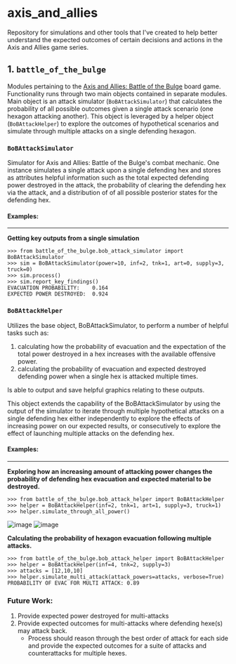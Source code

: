 # axis_and_allies
Repository for simulations and other tools that I've created to help better understand the expected outcomes of certain decisions and actions in the Axis and Allies game series. 

## 1. `battle_of_the_bulge`
Modules pertaining to the [Axis and Allies: Battle of the Bulge](https://boardgamegeek.com/boardgame/22457/axis-allies-battle-bulge) board game. Functionality runs through two main objects contained in separate modules. Main object is an attack simulator (`BoBAttackSimulator`) that calculates the probability of all possible outcomes given a single attack scenario (one hexagon attacking another). This object is leveraged by a helper object (`BoBAttackHelper`) to explore the outcomes of hypothetical scenarios and simulate through multiple attacks on a single defending hexagon. 

### `BoBAttackSimulator`
Simulator for Axis and Allies: Battle of the Bulge's combat mechanic. One instance simulates a single attack upon a single defending hex and stores as attributes helpful information such as the total expected defending power destroyed in the attack, the probability of clearing the defending hex via the attack, and a distribution of of all possible posterior states for the defending hex.

#### Examples:
---------
**Getting key outputs from a single simulation**
```
>>> from battle_of_the_bulge.bob_attack_simulator import BoBAttackSimulator
>>> sim = BoBAttackSimulator(power=10, inf=2, tnk=1, art=0, supply=3, truck=0)
>>> sim.process()
>>> sim.report_key_findings()
EVACUATION PROBABILITY:    0.164
EXPECTED POWER DESTROYED:  0.924
```

### `BoBAttackHelper`
Utilizes the base object, BoBAttackSimulator, to perform a number of
helpful tasks such as:
1. calculating how the probability of evacuation and the expectation of the total power destroyed in a hex increases with the available offensive power.
2. calculating the probability of evacuation and expected destroyed defending power when a single hex is attacked multiple times.

Is able to output and save helpful graphics relating to these outputs.

This object extends the capability of the BoBAttackSimulator by using the output of the simulator to iterate through multiple hypothetical attacks on a single defending hex either independently to explore the effects of increasing power on our expected results, or consecutively to explore the effect of launching multiple attacks on the defending hex.

#### Examples: 
---------
**Exploring how an increasing amount of attacking power changes the probability of defending hex evacuation and expected material to be destroyed.**
```
>>> from battle_of_the_bulge.bob_attack_helper import BoBAttackHelper
>>> helper = BoBAttackHelper(inf=2, tnk=1, art=1, supply=3, truck=1)
>>> helper.simulate_through_all_power()
```
![image](https://github.com/swhetzel/axis_and_allies/assets/79474788/9223a71f-ca83-451e-9a50-8286811bcd50)
![image](https://github.com/swhetzel/axis_and_allies/assets/79474788/d696a708-2ab7-4567-a5e9-28f1395a8245)

**Calculating the probability of hexagon evacuation following multiple attacks.**
```
>>> from battle_of_the_bulge.bob_attack_helper import BoBAttackHelper
>>> helper = BoBAttackHelper(inf=4, tnk=2, supply=3)
>>> attacks = [12,10,10]
>>> helper.simulate_multi_attack(attack_powers=attacks, verbose=True)
PROBABILITY OF EVAC FOR MULTI ATTACK: 0.89
```

### Future Work:
1. Provide expected power destroyed for multi-attacks
2. Provide expected outcomes for multi-attacks where defending hexe(s) may attack back.
    - Process should reason through the best order of attack for each side and provide the expected outcomes for a suite of attacks and counterattacks for multiple hexes. 

